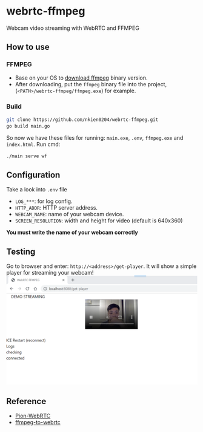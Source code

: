 # webrtc-ffmpeg
Webcam video streaming with WebRTC and FFMPEG

## How to use
### FFMPEG
- Base on your OS to [download ffmpeg](https://ffmpeg.org/download.html) binary version.
- After downloading, put the `ffmpeg` binary file into the project, (`<PATH>/webrtc-ffmpeg/ffmpeg.exe`) for example.
### Build
```bash
git clone https://github.com/nkien0204/webrtc-ffmpeg.git
go build main.go
```
So now we have these files for running: `main.exe`, `.env`, `ffmpeg.exe` and `index.html`.
Run cmd:
```bash
./main serve wf
```
## Configuration
Take a look into `.env` file
- `LOG_***`: for log config.
- `HTTP_ADDR`: HTTP server address.
- `WEBCAM_NAME`: name of your webcam device.
- `SCREEN_RESOLUTION`: width and height for video (default is 640x360)

**You must write the name of your webcam correctly**

## Testing
Go to browser and enter: `http://<address>/get-player`. It will show a simple player for streaming your webcam!
![demo](demo.png)

## Reference
- [Pion-WebRTC](https://github.com/pion/webrtc)
- [ffmpeg-to-webrtc](https://github.com/ashellunts/ffmpeg-to-webrtc)
